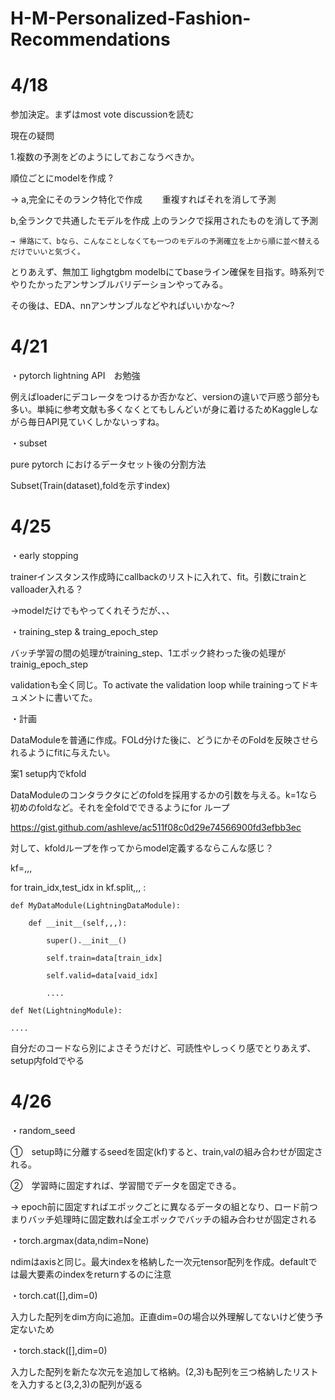 # H-M-Personalized-Fashion-Recommendations


# 4/18
参加決定。まずはmost vote discussionを読む

現在の疑問

1.複数の予測をどのようにしておこなうべきか。

順位ごとにmodelを作成 ?

→ a,完全にそのランク特化で作成
　　重複すればそれを消して予測
  　
  
  b,全ランクで共通したモデルを作成
    上のランクで採用されたものを消して予測
    
    → 帰路にて、bなら、こんなことしなくても一つのモデルの予測確立を上から順に並べ替えるだけでいいと気づく。
    
 
とりあえず、無加工 lighgtgbm modelbにてbaseライン確保を目指す。時系列でやりたかったアンサンブルバリデーションやってみる。

その後は、EDA、nnアンサンブルなどやればいいかな～?
   


# 4/21

・pytorch lightning API　お勉強

例えばloaderにデコレータをつけるか否かなど、versionの違いで戸惑う部分も多い。単純に参考文献も多くなくとてもしんどいが身に着けるためKaggleしながら毎日API見ていくしかないっすね。

・subset

pure pytorch におけるデータセット後の分割方法

Subset(Train(dataset),foldを示すindex)



# 4/25

・early stopping

trainerインスタンス作成時にcallbackのリストに入れて、fit。引数にtrainとvalloader入れる？

→modelだけでもやってくれそうだが、、、


・training_step & traing_epoch_step

バッチ学習の間の処理がtraining_step、1エポック終わった後の処理がtrainig_epoch_step

validationも全く同じ。To activate the validation loop while trainingってドキュメントに書いてた。




・計画

DataModuleを普通に作成。FOLd分けた後に、どうにかそのFoldを反映させられるようにfitに与えたい。

案1 setup内でkfold

DataModuleのコンタラクタにどのfoldを採用するかの引数を与える。k=1なら初めのfoldなど。それを全foldでできるようにfor ループ

https://gist.github.com/ashleve/ac511f08c0d29e74566900fd3efbb3ec


対して、kfoldループを作ってからmodel定義するならこんな感じ？

kf=,,,

for train_idx,test_idx in kf.split,,, :

    def MyDataModule(LightningDataModule):
    
        def __init__(self,,,):
        
            super().__init__()
            
            self.train=data[train_idx]
            
            self.valid=data[vaid_idx]
            
            ....
            
    def Net(LightningModule):
    
    ....
   
   
  
  自分だのコードなら別によさそうだけど、可読性やしっくり感でとりあえず、setup内foldでやる
    

# 4/26

・random_seed

①　setup時に分離するseedを固定(kf)すると、train,valの組み合わせが固定される。

②　学習時に固定すれば、学習間でデータを固定できる。

   → epoch前に固定すればエポックごとに異なるデータの組となり、ロード前つまりバッチ処理時に固定数れば全エポックでバッチの組み合わせが固定される


・torch.argmax(data,ndim=None)

ndimはaxisと同じ。最大indexを格納した一次元tensor配列を作成。defaultでは最大要素のindexをreturnするのに注意


・torch.cat([],dim=0)

入力した配列をdim方向に追加。正直dim=0の場合以外理解してないけど使う予定ないため



・torch.stack([],dim=0)

入力した配列を新たな次元を追加して格納。(2,3)も配列を三つ格納したリストを入力すると(3,2,3)の配列が返る
